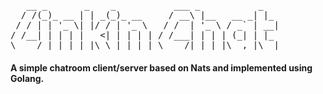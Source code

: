 <pre>   __ _       _    _           ___ _           _   
  / /(_)_ __ | | _(_)_ __     / __\ |__   __ _| |_ 
 / / | | '_ \| |/ / | '_ \   / /  | '_ \ / _` | __|
/ /__| | | | |   <| | | | | / /___| | | | (_| | |_ 
\____/_|_| |_|_|\_\_|_| |_| \____/|_| |_|\__,_|\__|
</pre>

#### A simple chatroom client/server based on Nats and implemented using Golang. 
